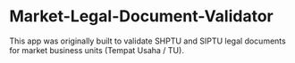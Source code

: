# Market-Legal-Document-Validator
This app was originally built to validate SHPTU and SIPTU legal documents for market business units (Tempat Usaha / TU).
